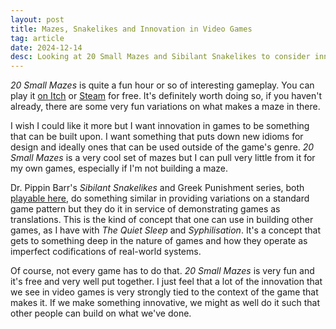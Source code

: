 ```yaml
---
layout: post
title: Mazes, Snakelikes and Innovation in Video Games
tag: article
date: 2024-12-14
desc: Looking at 20 Small Mazes and Sibilant Snakelikes to consider innovation in video games.
---
```


*20 Small Mazes* is quite a fun hour or so of interesting gameplay. You can play it [on Itch](https://fleb.itch.io/20-small-mazes) or [Steam](https://store.steampowered.com/app/2570630/20_Small_Mazes/) for free. It's definitely worth doing so, if you haven't already, there are some very fun variations on what makes a maze in there.

I wish I could like it more but I want innovation in games to be something that can be built upon. I want something that puts down new idioms for design and ideally ones that can be used outside of the game's genre. *20 Small Mazes* is a very cool set of mazes but I can pull very little from it for my own games, especially if I'm not building a maze.

Dr. Pippin Barr's *Sibilant Snakelikes* and Greek Punishment series, both [playable here](https://pippinbarr.com/games/), do something similar in providing variations on a standard game pattern but they do it in service of demonstrating games as translations. This is the kind of concept that one can use in building other games, as I have with *The Quiet Sleep* and *Syphilisation*. It's a concept that gets to something deep in the nature of games and how they operate as imperfect codifications of real-world systems.

Of course, not every game has to do that. *20 Small Mazes* is very fun and it's free and very well put together. I just feel that a lot of the innovation that we see in video games is very strongly tied to the context of the game that makes it. If we make something innovative, we might as well do it such that other people can build on what we've done.